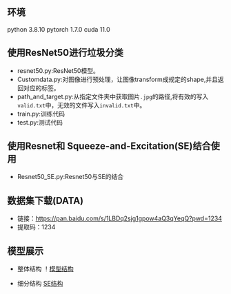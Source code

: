 ## 环境
python 3.8.10
pytorch 1.7.0
cuda 11.0

## 使用ResNet50进行垃圾分类
* resnet50.py:ResNet50模型。
* Customdata.py:对图像进行预处理，让图像transform成规定的shape,并且返回对应的标签。
* path_and_target.py:从指定文件夹中获取图片`.jpg`的路径,将有效的写入`valid.txt`中，无效的文件写入`invalid.txt`中。
* train.py:训练代码
* test.py:测试代码


## 使用Resnet和 Squeeze-and-Excitation(SE)结合使用
* Resnet50_SE.py:Resnet50与SE的结合

## 数据集下载(DATA)
* 链接：https://pan.baidu.com/s/1LBDq2sjg1gpow4aQ3qYeqQ?pwd=1234 
* 提取码：1234
## 模型展示
* 整体结构
！[模型结构](Resnent50_SE)

* 细分结构
  [SE结构](Resnet50_SE_2)
  
